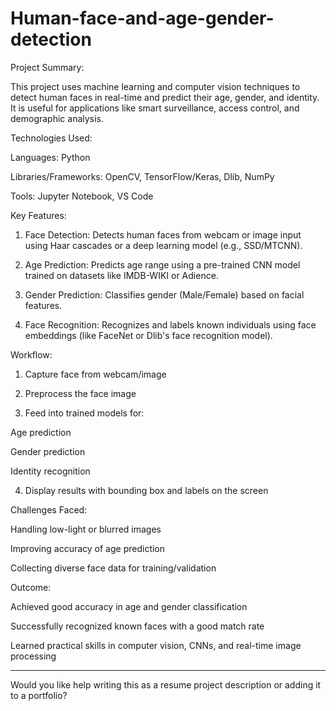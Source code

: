 # Human-face-and-age-gender-detection

Project Summary:

This project uses machine learning and computer vision techniques to detect human faces in real-time and predict their age, gender, and identity. It is useful for applications like smart surveillance, access control, and demographic analysis.

Technologies Used:

Languages: Python

Libraries/Frameworks: OpenCV, TensorFlow/Keras, Dlib, NumPy

Tools: Jupyter Notebook, VS Code


Key Features:

1. Face Detection:
Detects human faces from webcam or image input using Haar cascades or a deep learning model (e.g., SSD/MTCNN).


2. Age Prediction:
Predicts age range using a pre-trained CNN model trained on datasets like IMDB-WIKI or Adience.


3. Gender Prediction:
Classifies gender (Male/Female) based on facial features.


4. Face Recognition:
Recognizes and labels known individuals using face embeddings (like FaceNet or Dlib's face recognition model).



Workflow:

1. Capture face from webcam/image


2. Preprocess the face image


3. Feed into trained models for:

Age prediction

Gender prediction

Identity recognition



4. Display results with bounding box and labels on the screen



Challenges Faced:

Handling low-light or blurred images

Improving accuracy of age prediction

Collecting diverse face data for training/validation


Outcome:

Achieved good accuracy in age and gender classification

Successfully recognized known faces with a good match rate

Learned practical skills in computer vision, CNNs, and real-time image processing



---

Would you like help writing this as a resume project description or adding it to a portfolio?
